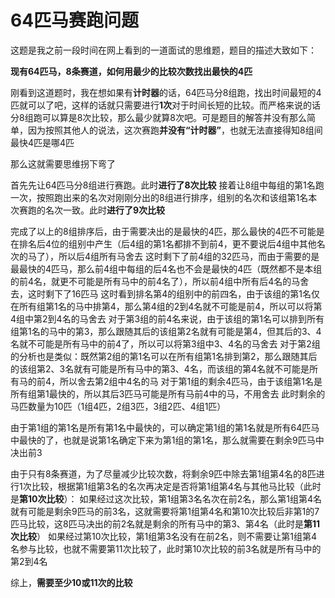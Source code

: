 # 64匹马赛跑问题

这题是我之前一段时间在网上看到的一道面试的思维题，题目的描述大致如下：

**现有64匹马，8条赛道，如何用最少的比较次数找出最快的4匹**

刚看到这道题时，我在想如果有**计时器**的话，64匹马分8组跑，找出时间最短的4匹就可以了吧，这样的话就只需要进行**1次**对于时间长短的比较。而严格来说的话分8组跑可以算是8次比较，那么最少就算8次吧。可是题目的解答并没有那么简单，因为按照其他人的说法，这次赛跑**并没有“计时器”**，也就无法直接得知8组间最快4匹是哪4匹

那么这就需要思维拐下弯了

首先先让64匹马分8组进行赛跑。此时**进行了8次比较**
接着让8组中每组的第1名跑一次，按照跑出来的名次对刚刚分出的8组进行排序，组别的名次和该组第1名本次赛跑的名次一致。此时**进行了9次比较**

完成了以上的8组排序后，由于需要决出的是最快的4匹，那么最快的4匹不可能是在排名后4位的组别中产生（后4组的第1名都排不到前4，更不要说后4组中其他名次的马了），所以后4组所有马舍去
这时剩下了前4组的32匹马，而由于需要的是最最快的4匹马，那么前4组中每组的后4名也不会是最快的4匹（既然都不是本组的前4名，就更不可能是所有马中的前4名了），所以前4组中所有后4名的马舍去，这时剩下了16匹马
这时看到排名第4的组别中的前四名，由于该组的第1名仅在所有组第1名的马中排第4，那么第4组的2到4名就不可能是前4，所以可以将第4组中第2到4名的马舍去
对于第3组的前4名来说，由于该组的第1名可以排到所有组第1名的马中的第3，那么跟随其后的该组第2名就有可能是第4，但其后的3、4名就不可能是所有马中的前4了，所以可以将第3组中3、4名的马舍去
对于第2组的分析也是类似：既然第2组的第1名可以在所有组第1名排到第2，那么跟随其后的该组第2、3名就有可能是所有马中的第3、4名，而该组的第4名就不可能是所有马的前4，所以舍去第2组中4名的马
对于第1组的剩余4匹马，由于该组第1名是所有组第1最快的，所以其后3匹马可能是所有马前4中的马，不用舍去
此时剩余的马匹数量为10匹（1组4匹，2组3匹，3组2匹、4组1匹）

由于第1组的第1名是所有第1名中最快的，可以确定第1组的第1名就是所有64匹马中最快的了，也就是说第1名确定下来为第1组的第1名，那么就需要在剩余9匹马中决出前3

由于只有8条赛道，为了尽量减少比较次数，将剩余9匹中除去第1组第4名的8匹进行1次比较，根据第1组第3名的名次再决定是否将第1组第4名与其他马比较（此时是**第10次比较**）：
如果经过这次比较，第1组第3名名次在前2名，那么第1组第4名就有可能是剩余9匹马的前3名，这就需要将第1组第4名和第10次比较后非第1的7匹马比较，这8匹马决出的前2名就是剩余的所有马中的第3、第4名（此时是**第11次比较**）
如果经过第10次比较，第1组第3名没有在前2名，则不需要让第1组第4名参与比较，也就不需要第11次比较了，此时第10次比较的前3名就是所有马中的第2到4名

综上，**需要至少10或11次的比较**